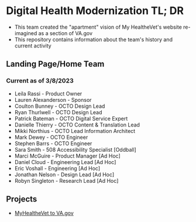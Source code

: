 # Digital Health Modernization TL; DR
- This team created the "apartment" vision of My HealtheVet's website re-imagined as a section of VA.gov
- This repository contains information about the team's history and current activity

## Landing Page/Home Team
### Current as of 3/8/2023
- Leila Rassi - Product Owner
- Lauren Alexanderson - Sponsor
- Coulton Bunney - OCTO Design Lead
- Ryan Thurlwell - OCTO Design Lead
- Patrick Bateman - OCTO Digital Service Expert
- Danielle Thierry - OCTO Content & Translation Lead
- Mikki Northius - OCTO Lead Information Architect
- Mark Dewey - OCTO Engineer
- Stephen Barrs - OCTO Engineer
- Sara Smith - 508 Accessibility Specialist [Oddball]
- Marci McGuire - Product Manager [Ad Hoc]
- Daniel Cloud - Engineering Lead [Ad Hoc]
- Eric Voshall - Engineering [Ad Hoc]
- Jonathan Nelson - Design Lead [Ad Hoc]
- Robyn Singleton - Research Lead [Ad Hoc]

## Projects
- [MyHealtheVet to VA.gov](https://github.com/department-of-veterans-affairs/va.gov-team/blob/master/products/health-care/digital-health-modernization/mhv-to-va.gov/)
